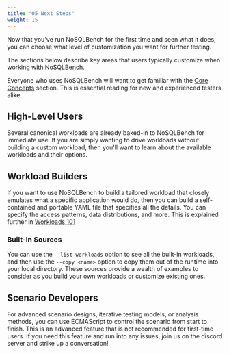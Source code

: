 ```yaml
---
title: "05 Next Steps"
weight: 15
---
```


Now that you've run NoSQLBench for the first time and seen what it does, you can choose what level
of customization you want for further testing.

The sections below describe key areas that users typically customize when working with NoSQLBench.

Everyone who uses NoSQLBench will want to get familiar with the
[Core Concepts](/../nosqlbench/core-concepts)
section. This is essential reading for new and experienced testers alike.

## High-Level Users

Several canonical workloads are already baked-in to NoSQLBench for immediate use. If you are simply
wanting to drive workloads without building a custom workload, then you'll want to learn about 
the available workloads and their options.

## Workload Builders

If you want to use NoSQLBench to build a tailored workload that closely emulates what a specific
application would do, then you can build a self-contained and portable YAML file that specifies all 
the details. You can specify the access patterns, data distributions, and more. This is 
explained further in [Workloads 101](/../workloads-101)

### Built-In Sources

You can use the `--list-workloads` option to see all the built-in workloads, and then use the 
`--copy <name>` option to copy them out of the runtime into your local directory.
These sources provide a wealth of examples to consider as you build your own workloads or customize
existing ones.

## Scenario Developers

For advanced scenario designs, iterative testing models, or analysis methods, you can use ECMAScript
to control the scenario from start to finish. This is an advanced feature that is not recommended
for first-time users. If you need this feature and run into any issues, join us on the discord 
server and strike up a conversation!
